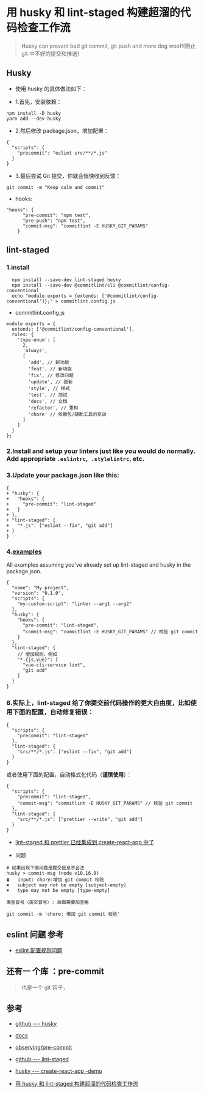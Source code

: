 # 用 husky 和 lint-staged 构建超溜的代码检查工作流

>Husky can prevent bad git commit, git push and more dog woof!(阻止 git 中不好的提交和推送)


## Husky

- 使用 husky 的具体做法如下：

- 1.首先，安装依赖：
```
npm install -D husky
yarn add --dev husky
```
- 2.然后修改 package.json，增加配置：
```
{
  "scripts": {
    "precommit": "eslint src/**/*.js"
  }
}
```
- 3.最后尝试 Git 提交，你就会很快收到反馈：
```
git commit -m "Keep calm and commit"
```

-  hooks:
```
"hooks": {
      "pre-commit": "npm test",
      "pre-push": "npm test",
      "commit-msg": "commitlint -E HUSKY_GIT_PARAMS"
    }
```

## lint-staged

### 1.install
```
  npm install --save-dev lint-staged husky
  npm install --save-dev @commitlint/cli @commitlint/config-conventional
  echo "module.exports = {extends: ['@commitlint/config-conventional']};" > commitlint.config.js
```
- commitlint.config.js

```
module.exports = {
  extends: ['@commitlint/config-conventional'],
  rules: {
    'type-enum': [
      2,
      'always',
      [
        'add', // 新功能
        'feat', // 新功能
        'fix', // 修改问题
        'update', // 更新
        'style', // 样式
        'test', // 测试
        'docs', // 文档
        'refactor', // 重构
        'chore' // 依赖包/辅助工具的变动
      ]
    ]
  }
};
```

### 2.Install and setup your linters just like you would do normally. Add appropriate `.eslintrc`,` .stylelintrc`, etc.

### 3.Update your package.json like this:
```
{
+ "husky": {
+   "hooks": {  
+     "pre-commit": "lint-staged"
+   }
+ },
+ "lint-staged": {
+   "*.js": ["eslint --fix", "git add"]
+ }
}
```

### 4.[examples](https://github.com/okonet/lint-staged#examples)

All examples assuming you’ve already set up lint-staged and husky in the package.json.
```
{
  "name": "My project",
  "version": "0.1.0",
  "scripts": {
    "my-custom-script": "linter --arg1 --arg2"
  },
  "husky": {
    "hooks": {
      "pre-commit": "lint-staged",
      "commit-msg": "commitlint -E HUSKY_GIT_PARAMS" // 校验 git commit
    }
  },
  "lint-staged": {
    // 增加规则，例如
    "*.{js,vue}": [
      "vue-cli-service lint",
      "git add"
    ]
  }
}
```
### 6.实际上，lint-staged 给了你提交前代码操作的更大自由度，比如使用下面的配置，自动修复错误：
```
{
  "scripts": {
    "precommit": "lint-staged"
  },
  "lint-staged": {
    "src/**/*.js": ["eslint --fix", "git add"]
  }
}
```

或者使用下面的配置，自动格式化代码（**谨慎使用**）：

```
{
  "scripts": {
    "precommit": "lint-staged",
    "commit-msg": "commitlint -E HUSKY_GIT_PARAMS" // 校验 git commit
  },
  "lint-staged": {
    "src/**/*.js": ["prettier --write", "git add"]
  }
}
```
- [lint-staged 和 prettier 已经集成到 create-react-app 中了](https://github.com/facebook/create-react-app/pull/1759)

- 问题

```
# 如果出现下面问题是提交信息不合法
husky > commit-msg (node v10.16.0)
⧗   input: chore:增加 git commit 校验
✖   subject may not be empty [subject-empty]
✖   type may not be empty [type-empty]

类型冒号（英文冒号）: 后面需要加空格

git commit -m 'chore: 增加 git commit 校验'

```


## eslint 问题 参考 
- [eslint 配置规则问题](https://github.com/fairyly/mynodejs/blob/gh-pages/1.0.3%20eslint%20%E9%85%8D%E7%BD%AE%E9%97%AE%E9%A2%98.md)




## 还有一 个库 ：pre-commit
>也是一个 git 钩子，




## 参考
- [github --- husky](https://github.com/typicode/husky)
- [docs](https://github.com/typicode/husky/blob/master/DOCS.md)

- [observing/pre-commit]( https://github.com/observing/pre-commit)

- [github --- lint-staged](https://github.com/okonet/lint-staged)
- [husky --- create-react-app -demo](https://github.com/facebook/create-react-app/blob/master/package.json)

- [用 husky 和 lint-staged 构建超溜的代码检查工作流](https://segmentfault.com/a/1190000009546913)
